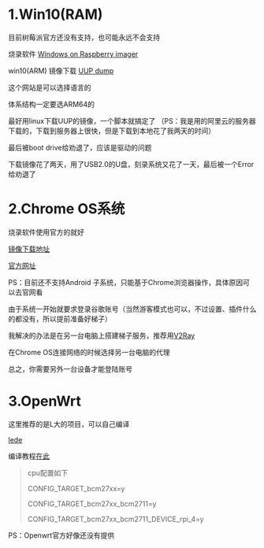 # 1.Win10(RAM)
目前树莓派官方还没有支持，也可能永远不会支持

烧录软件 [Windows on Raspberry imager](https://www.worproject.ml/)

win10(ARM) 镜像下载 [UUP dump](https://uupdump.ml/) 

这个网站是可以选择语言的

体系结构一定要选ARM64的

最好用linux下载UUP的镜像，一个脚本就搞定了
（PS：我是用的阿里云的服务器下载的，下载到服务器上很快，但是下载到本地花了我两天的时间）

最后被boot drive给劝退了，应该是驱动的问题

下载镜像花了两天，用了USB2.0的U盘，刻录系统又花了一天，最后被一个Error给劝退了

# 2.Chrome OS系统

烧录软件使用官方的就好

[镜像下载地址](https://github.com/FydeOS/chromium_os-raspberry_pi/releases)

[官方网址](https://fydeos.com/)

PS：目前还不支持Android 子系统，只能基于Chrome浏览器操作，具体原因可以去官网看

由于系统一开始就要求登录谷歌账号（当然游客模式也可以，不过设置、插件什么的都没有，所以提前准备好梯子）

我解决的办法是在另一台电脑上搭建梯子服务，推荐用[V2Ray](https://github.com/2dust/v2rayN/releases)

在Chrome OS连接网络的时候选择另一台电脑的代理

总之，你需要另外一台设备才能登陆账号

# 3.OpenWrt

这里推荐的是L大的项目，可以自己编译

[lede](https://github.com/coolsnowwolf/lede)

编译教程[在此](https://wp.gxnas.com/5257.html)

> cpu配置如下
>
> CONFIG_TARGET_bcm27xx=y
>
> CONFIG_TARGET_bcm27xx_bcm2711=y
>
>CONFIG_TARGET_bcm27xx_bcm2711_DEVICE_rpi_4=y
>

PS：Openwrt官方好像还没有提供
